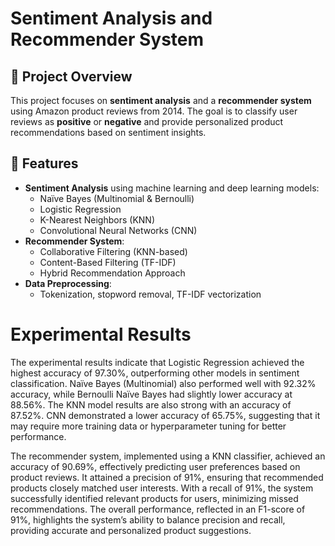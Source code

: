 # Sentiment Analysis and Recommender System  

## 📌 Project Overview  
This project focuses on **sentiment analysis** and a **recommender system** using Amazon product reviews from 2014. The goal is to classify user reviews as **positive** or **negative** and provide personalized product recommendations based on sentiment insights.  

## 🚀 Features  
- **Sentiment Analysis** using machine learning and deep learning models:
  - Naïve Bayes (Multinomial & Bernoulli)
  - Logistic Regression
  - K-Nearest Neighbors (KNN)
  - Convolutional Neural Networks (CNN)  
- **Recommender System**:
  - Collaborative Filtering (KNN-based)
  - Content-Based Filtering (TF-IDF)
  - Hybrid Recommendation Approach  
- **Data Preprocessing**:
  - Tokenization, stopword removal, TF-IDF vectorization  

# Experimental Results
The experimental results indicate that Logistic Regression achieved the highest accuracy of 97.30%, outperforming other models in sentiment classification. Naïve Bayes (Multinomial) also performed well with 92.32% accuracy, while Bernoulli Naïve Bayes had slightly lower accuracy at 88.56%. The KNN model results are also strong with an accuracy of 87.52%. CNN demonstrated a lower accuracy of 65.75%, suggesting that it may require more training data or hyperparameter tuning for better performance. 

The recommender system, implemented using a KNN classifier, achieved an accuracy of 90.69%, effectively predicting user preferences based on product reviews. It attained a precision of 91%, ensuring that recommended products closely matched user interests. With a recall of 91%, the system successfully identified relevant products for users, minimizing missed recommendations. The overall performance, reflected in an F1-score of 91%, highlights the system’s ability to balance precision and recall, providing accurate and personalized product suggestions.


